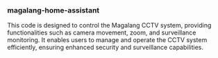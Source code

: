 ### magalang-home-assistant

This code is designed to control the Magalang CCTV system, providing functionalities such as camera movement, zoom, and surveillance monitoring. It enables users to manage and operate the CCTV system efficiently, ensuring enhanced security and surveillance capabilities.
